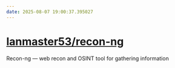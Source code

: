 ```yaml
---
date: 2025-08-07 19:00:37.395027
---
```


# [lanmaster53/recon-ng](https://github.com/lanmaster53/recon-ng)

Recon-ng — web recon and OSINT tool for gathering information